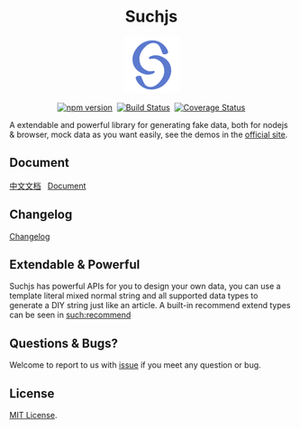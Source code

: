 <h1 align="center">Suchjs</h1>

<div align="center">
  
  ![Suchjs Logo](./source/image/logo.png)

</div>
<div align="center">

[![npm version](https://badge.fury.io/js/suchjs.svg)](https://badge.fury.io/js/suchjs)&nbsp;&nbsp;[![Build Status](https://travis-ci.com/suchjs/such.svg?branch=master)](https://travis-ci.com/suchjs/such)&nbsp;&nbsp;[![Coverage Status](https://coveralls.io/repos/github/suchjs/such/badge.svg?branch=master)](https://coveralls.io/github/suchjs/such?branch=master)

</div>


A extendable and powerful library for generating fake data, both for nodejs & browser, mock data as you want easily, see the demos in the [official site](https://www.suchjs.com/?local=en-US).

## Document

[中文文档](https://suchjs.github.io/vp-suchjs) &nbsp; [Document](https://suchjs.github.io/vp-suchjs/en)


## Changelog

[Changelog](./CHANGELOG.md)
## Extendable & Powerful 

Suchjs has powerful APIs for you to design your own data, you can use a template literal mixed normal string and all supported data types to generate a DIY string just like an article. A built-in recommend extend types can be seen in [such:recommend](./src/extends/recommend.ts)
## Questions & Bugs?

Welcome to report to us with [issue](https://github.com/suchjs/such/issues) if you meet any question or bug. 

## License

[MIT License](./LICENSE).
